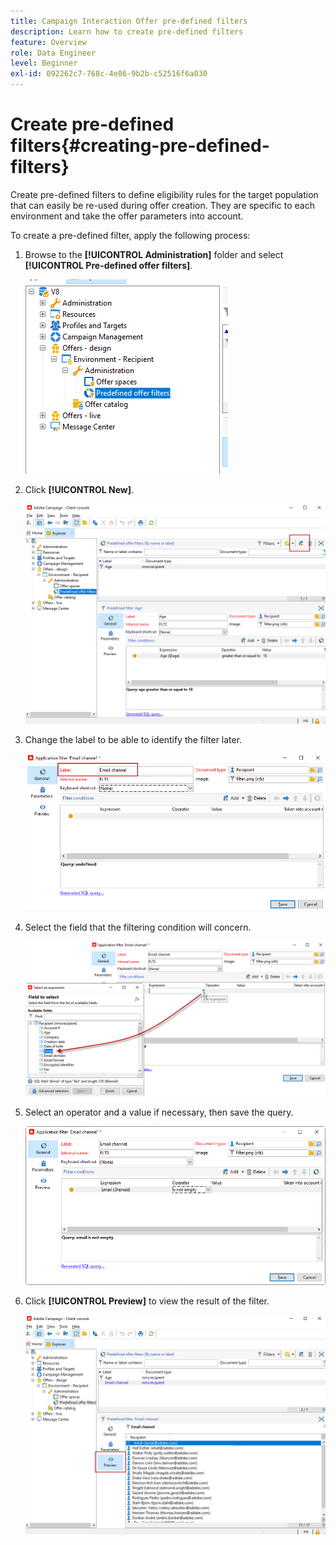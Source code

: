 ```yaml
---
title: Campaign Interaction Offer pre-defined filters
description: Learn how to create pre-defined filters
feature: Overview
role: Data Engineer
level: Beginner
exl-id: 092262c7-768c-4e86-9b2b-c52516f6a030
---
```

# Create pre-defined filters{#creating-pre-defined-filters}

 Create pre-defined filters to define eligibility rules for the target population that can easily be re-used during offer creation. They are specific to each environment and take the offer parameters into account.

To create a pre-defined filter, apply the following process:

1. Browse to the **[!UICONTROL Administration]** folder and select **[!UICONTROL Pre-defined offer filters]**.

   ![](assets/offer_filter_create_005.png)

1. Click **[!UICONTROL New]**.

   ![](assets/offer_filter_create_001.png)

1. Change the label to be able to identify the filter later.

   ![](assets/offer_filter_create_002.png)

1. Select the field that the filtering condition will concern.

   ![](assets/offer_filter_create_003.png)

1. Select an operator and a value if necessary, then save the query.

   ![](assets/offer_filter_create_004.png)

1. Click **[!UICONTROL Preview]** to view the result of the filter.

   ![](assets/offer_filter_create_006.png)
